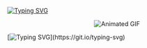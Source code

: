 [![Typing SVG](https://readme-typing-svg.demolab.com?font=Caveat&weight=700&pause=1000&color=E9FF0C&background=FFF7F739&center=true&vCenter=true&random=false&width=435&lines=TECH+SAVY)](https://git.io/typing-svg)

<p align="center">
  <img src="https://media.giphy.com/media/KBHSMnhIxEi3cAGcp3/giphy.gif" alt="Animated GIF">
</p>


[![Typing SVG](https://readme-typing-svg.demolab.com?font=Teko&size=25&pause=1000&color=35F70C&center=true&vCenter=true&random=false&width=435&lines=TRAIN+YOUR+BRAIN+TO+REMAIN+CALM+IN+ANY+SITUATION.)](https://git.io/typing-svg)
